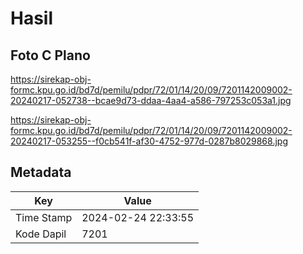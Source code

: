 # Hasil

## Foto C Plano

https://sirekap-obj-formc.kpu.go.id/bd7d/pemilu/pdpr/72/01/14/20/09/7201142009002-20240217-052738--bcae9d73-ddaa-4aa4-a586-797253c053a1.jpg

https://sirekap-obj-formc.kpu.go.id/bd7d/pemilu/pdpr/72/01/14/20/09/7201142009002-20240217-053255--f0cb541f-af30-4752-977d-0287b8029868.jpg


## Metadata

| Key        | Value               |
| ---------- | ------------------- |
| Time Stamp | 2024-02-24 22:33:55 |
| Kode Dapil | 7201                |




